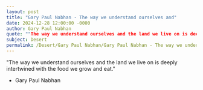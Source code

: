 ```yaml
---
layout: post
title: "Gary Paul Nabhan - The way we understand ourselves and"
date: 2024-12-28 12:00:00 -0000
author: Gary Paul Nabhan
quote: ""The way we understand ourselves and the land we live on is deeply intertwined with the food we grow and eat.""
subject: Desert
permalink: /Desert/Gary Paul Nabhan/Gary Paul Nabhan - The way we understand ourselves and
---
```


"The way we understand ourselves and the land we live on is deeply intertwined with the food we grow and eat."

- Gary Paul Nabhan
